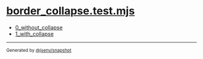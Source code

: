 # [border_collapse.test.mjs](../border_collapse.test.mjs)


- [0_without_collapse](0_without_collapse/0_without_collapse.md)
- [1_with_collapse](1_with_collapse/1_with_collapse.md)

---

<sub>
  Generated by <a href="https://github.com/jsenv/core/tree/main/packages/independent/snapshot">@jsenv/snapshot</a>
</sub>
